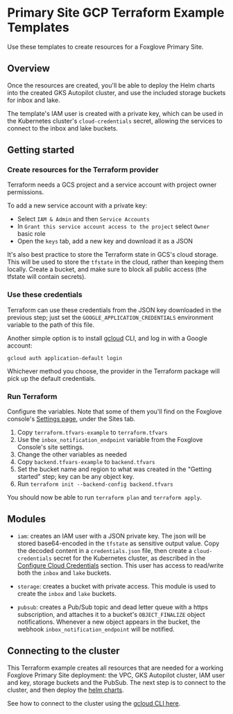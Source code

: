 # Primary Site GCP Terraform Example Templates

Use these templates to create resources for a Foxglove Primary Site.

## Overview

Once the resources are created, you'll be able to deploy the Helm charts into the created
GKS Autopilot cluster, and use the included storage buckets for inbox and lake.

The template's IAM user is created with a private key, which can be used in the
Kubernetes cluster's `cloud-credentials` secret, allowing the services to connect to the
inbox and lake buckets.

## Getting started

### Create resources for the Terraform provider

Terraform needs a GCS project and a service account with project owner permissions.

To add a new service account with a private key:

- Select `IAM & Admin` and then `Service Accounts`
- In `Grant this service account access to the project` select `Owner` basic role
- Open the `keys` tab, add a new key and download it as a JSON

It's also best practice to store the Terraform state in GCS's cloud storage. This will be
used to store the `tfstate` in the cloud, rather than keeping them locally. Create a bucket,
and make sure to block all public access (the tfstate will contain secrets).

### Use these credentials

Terraform can use these credentials from the JSON key downloaded in the previous step; just
set the `GOOGLE_APPLICATION_CREDENTIALS` environment variable to the path of this file.

Another simple option is to install [gcloud](https://cloud.google.com/sdk/docs/install) CLI,
and log in with a Google account:

```
gcloud auth application-default login
```

Whichever method you choose, the provider in the Terraform package will pick up the default
credentials.

### Run Terraform

Configure the variables. Note that some of them you'll find on the Foxglove console's
[Settings page](https://console.foxglove.party/organization?tab=sites), under the Sites
tab.

1. Copy `terraform.tfvars-example` to `terraform.tfvars`
2. Use the `inbox_notification_endpoint` variable from the Foxglove Console's site settings.
3. Change the other variables as needed
4. Copy `backend.tfvars-example` to `backend.tfvars`
5. Set the bucket name and region to what was created in the "Getting started" step; key can
   be any object key.
6. Run `terraform init --backend-config backend.tfvars`

You should now be able to run `terraform plan` and `terraform apply`.

## Modules

- `iam`: creates an IAM user with a JSON private key. The json will be stored base64-encoded in
  the `tfstate` as sensitive output value. Copy the decoded content in a `credentials.json`
  file, then create a `cloud-credentials` secret for the Kubernetes cluster, as described
  in the [Configure Cloud Credentials](https://foxglove.dev/docs/data-platform/primary-sites/configure-cloud-credentials)
  section.
  This user has access to read/write both the `inbox` and `lake` buckets.

- `storage`: creates a bucket with private access. This module is used to create the `inbox` and
  `lake` buckets.

- `pubsub`: creates a Pub/Sub topic and dead letter queue with a https subscription, and attaches
  it to a bucket's `OBJECT_FINALIZE` object notifications. Whenever a new object appears
  in the bucket, the webhook `inbox_notification_endpoint` will be notified.

## Connecting to the cluster

This Terraform example creates all resources that are needed for a working Foxglove Primary
Site deployment: the VPC, GKS Autopilot cluster, IAM user and key, storage buckets and the
PubSub. The next step is to connect to the cluster, and then deploy the
[helm charts](https://helm-charts.foxglove.dev).

See how to connect to the cluster using the [gcloud CLI here](https://cloud.google.com/sdk/gcloud/reference/container/clusters/get-credentials).

